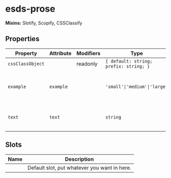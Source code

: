 # esds-prose

**Mixins:** Slotify, Scopify, CSSClassify

## Properties

| Property         | Attribute | Modifiers | Type                                   | Description                               |
|------------------|-----------|-----------|----------------------------------------|-------------------------------------------|
| `cssClassObject` |           | readonly  | `{ default: string; prefix: string; }` |                                           |
| `example`        | `example` |           | `'small'\|'medium'\|'large'`           | Describe the prop here using JSDoc syntax |
| `text`           | `text`    |           | `string`                               | The text displayed in the component       |

## Slots

| Name | Description                                  |
|------|----------------------------------------------|
|      | Default slot, put whatever you want in here. |
